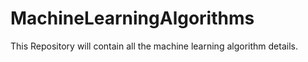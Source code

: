 # MachineLearningAlgorithms
This Repository will contain all the machine learning algorithm details.

